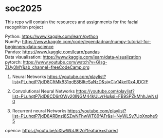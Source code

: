 # soc2025
This repo will contain the resources and assignments for the facial recognition project 

Python: https://www.kaggle.com/learn/python  
NumPy: https://www.kaggle.com/code/legendadnan/numpy-tutorial-for-beginners-data-science    
Pandas: https://www.kaggle.com/learn/pandas  
Data visualisation: https://www.kaggle.com/learn/data-visualization  
pytorch: https://www.youtube.com/watch?v=GIsg-ZUy0MY&ab_channel=freeCodeCamp.org  
1. Neural Networks 
https://youtube.com/playlist?list=PLuhqtP7jdD8CftMk831qdE8BlIteSaNzD&si=Clv14kef0x4JDCfF


2. Convolutional Neural Networks 
https://youtube.com/playlist?list=PLuhqtP7jdD8CD6rOWy20INGM44kULvrHu&si=FB9SPZkMhhJwNsl0



3. Recurrent neural Networks 
https://youtube.com/playlist?list=PLuhqtP7jdD8ARBnzj8SZwNFhwWT89fAFr&si=NyWLSy7UpXnphe95

opencv: https://youtu.be/oXlwWbU8l2o?feature=shared

